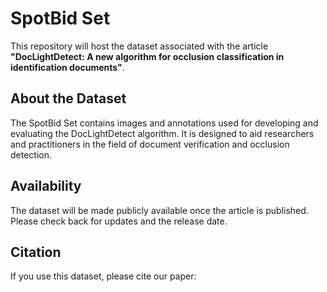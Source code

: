 # SpotBid Set

This repository will host the dataset associated with the article **"DocLightDetect: A new algorithm for occlusion classification in identification documents"**.

## About the Dataset

The SpotBid Set contains images and annotations used for developing and evaluating the DocLightDetect algorithm. It is designed to aid researchers and practitioners in the field of document verification and occlusion detection.

## Availability

The dataset will be made publicly available once the article is published. Please check back for updates and the release date.

## Citation

If you use this dataset, please cite our paper:

